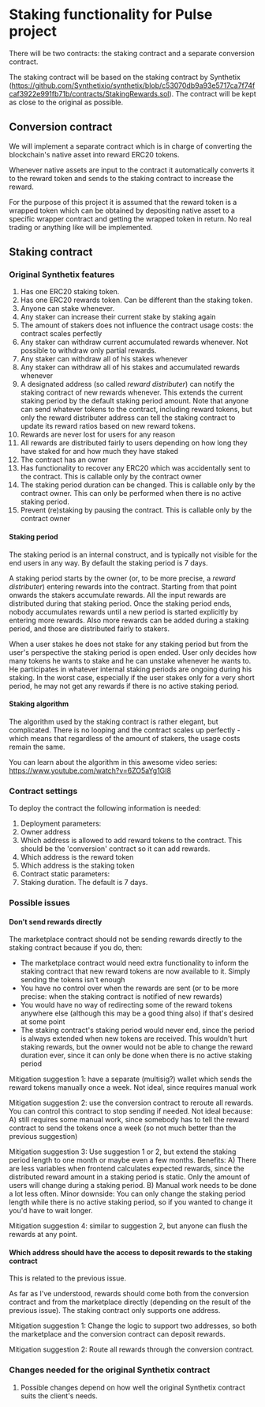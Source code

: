 # Staking functionality for Pulse project

There will be two contracts: the staking contract and a separate conversion contract.

The staking contract will be based on the staking contract by Synthetix (https://github.com/Synthetixio/synthetix/blob/c53070db9a93e5717ca7f74fcaf3922e991fb71b/contracts/StakingRewards.sol). The contract will be kept as close to the original as possible.

## Conversion contract

We will implement a separate contract which is in charge of converting the blockchain's native asset into reward ERC20 tokens.

Whenever native assets are input to the contract it automatically converts it to the reward token and sends to the staking contract to increase the reward.

For the purpose of this project it is assumed that the reward token is a wrapped token which can be obtained by depositing native asset to a specific wrapper contract and getting the wrapped token in return. No real trading or anything like will be implemented.

## Staking contract

### Original Synthetix features 

1. Has one ERC20 staking token.
1. Has one ERC20 rewards token. Can be different than the staking token.
1. Anyone can stake whenever.
1. Any staker can increase their current stake by staking again
1. The amount of stakers does not influence the contract usage costs: the contract scales perfectly
1. Any staker can withdraw current accumulated rewards whenever. Not possible to withdraw only partial rewards.
1. Any staker can withdraw all of his stakes whenever
1. Any staker can withdraw all of his stakes and accumulated rewards whenever
1. A designated address (so called *reward distributer*) can notify the staking contract of new rewards whenever. This extends the current staking period by the default staking period amount. Note that anyone can send whatever tokens to the contract, including reward tokens, but only the reward distributer address can tell the staking contract to update its reward ratios based on new reward tokens.
1. Rewards are never lost for users for any reason
1. All rewards are distributed fairly to users depending on how long they have staked for and how much they have staked
1. The contract has an owner
1. Has functionality to recover any ERC20 which was accidentally sent to the contract. This is callable only by the contract owner
1. The staking period duration can be changed. This is callable only by the contract owner. This can only be performed when there is no active staking period.
1. Prevent (re)staking by pausing the contract. This is callable only by the contract owner

#### Staking period

The staking period is an internal construct, and is typically not visible for the end users in any way. By default the staking period is 7 days.

A staking period starts by the owner (or, to be more precise, a *reward distributer*) entering rewards into the contract. Starting from that point onwards the stakers accumulate rewards. All the input rewards are distributed during that staking period. Once the staking period ends, nobody accumulates rewards until a new period is started explicitly by entering more rewards. Also more rewards can be added during a staking period, and those are distributed fairly to stakers.

When a user stakes he does not stake for any staking period but from the user's perspective the staking period is open ended. User only decides how many tokens he wants to stake and he can unstake whenever he wants to. He participates in whatever internal staking periods are ongoing during his staking. In the worst case, especially if the user stakes only for a very short period, he may not get any rewards if there is no active staking period.

#### Staking algorithm

The algorithm used by the staking contract is rather elegant, but complicated. There is no looping and the contract scales up perfectly - which means that regardless of the amount of stakers, the usage costs remain the same.

You can learn about the algorithm in this awesome video series: https://www.youtube.com/watch?v=6ZO5aYg1GI8 

### Contract settings

To deploy the contract the following information is needed:
1. Deployment parameters:
  1. Owner address
  1. Which address is allowed to add reward tokens to the contract. This should be the 'conversion' contract so it can add rewards.
  1. Which address is the reward token
  1. Which address is the staking token
1. Contract static parameters:
  1. Staking duration. The default is 7 days. 

### Possible issues

#### Don't send rewards directly

The marketplace contract should not be sending rewards directly to the staking contract because if you do, then:
- The marketplace contract would need extra functionality to inform the staking contract that new reward tokens are now available to it. Simply sending the tokens isn't enough
- You have no control over when the rewards are sent (or to be more precise: when the staking contract is notified of new rewards)
- You would have no way of redirecting some of the reward tokens anywhere else (although this may be a good thing also) if that's desired at some point
- The staking contract's staking period would never end, since the period is always extended when new tokens are received. This wouldn't hurt staking rewards, but the owner would not be able to change the reward duration ever, since it can only be done when there is no active staking period

Mitigation suggestion 1: have a separate (multisig?) wallet which sends the reward tokens manually once a week. Not ideal, since requires manual work

Mitigation suggestion 2: use the conversion contract to reroute all rewards. You can control this contract to stop sending if needed. Not ideal because: A) still requires some manual work, since somebody has to tell the reward contract to send the tokens once a week (so not much better than the previous suggestion)

Mitigation suggestion 3: Use suggestion 1 or 2, but extend the staking period length to one month or maybe even a few months. Benefits: A) There are less variables when frontend calculates expected rewards, since the distributed reward amount in a staking period is static. Only the amount of users will change during a staking period. B) Manual work needs to be done a lot less often. Minor downside: You can only change the staking period length while there is no active staking period, so if you wanted to change it you'd have to wait longer.
  
Mitigation suggestion 4: similar to suggestion 2, but anyone can flush the rewards at any point.

#### Which address should have the access to deposit rewards to the staking contract

This is related to the previous issue.

As far as I've understood, rewards should come both from the conversion contract and from the marketplace directly (depending on the result of the previous issue). The staking contract only supports one address.

Mitigation suggestion 1: Change the logic to support two addresses, so both the marketplace and the conversion contract can deposit rewards.

Mitigation suggestion 2: Route all rewards through the conversion contract.

### Changes needed for the original Synthetix contract

1. Possible changes depend on how well the original Synthetix contract suits the client's needs.



